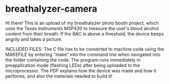 # breathalyzer-camera


Hi there! This is an upload of my breathalyzer photo booth project, which uses the Texas Instruments MSP430 to measure the user's blood alcohol content from their breath. If the BAC is above a threshold, the device beeps angrily and takes a picture.


INCLUDED FILES:
The C file has to be converted to machine code using the MAKEFILE by entering "make" into the command line when navigated into the folder containing the code. The program runs immediately in preapplication mode (flashing LEDs) after being uploaded to the microprocessor.
The PDF explains how the device was made and how it performs, and also the materials needed to build it!
